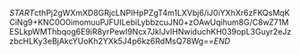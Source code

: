 $START$cthPj2gWXmXD8GRjcLNPIHpPZgT4m1LXVbj6/iJ0iYXhXr6zFKQsMqKCiNg9+KNC0O0imomuuPJFUILebiLybbzcuJN0+zOAwUqihum8G/C8wZ71MESLkpWMThbqog6E9iR8yrPewI9Ncx7JklJvIHNwiduchKH039opL3Guyr2eJzzbcHLKy3eBjAkcYUoKh2YXk5J4p6kz6RdMsQ78Wg==$END$